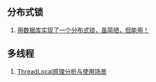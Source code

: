 ## 分布式锁

1. [用数据库实现了一个分布式锁，虽简陋，但能用！](https://mp.weixin.qq.com/s/RdSfQPw2w_uhuhEF-ZmgPw)

## 多线程

1. [ThreadLocal原理分析与使用场景](https://mp.weixin.qq.com/s/BP9Dp9SIFoyUySYKZj4ojQ)
